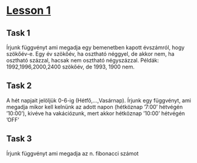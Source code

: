 # [Lesson 1](./lesson1.pdf)

## Task 1

Írjunk függvényt ami megadja egy bemenetben
kapott évszámról, hogy szökőév-e. Egy év
szökőév, ha osztható néggyel, de akkor nem, ha
osztható százzal, hacsak nem osztható
négyszázzal. Példák: 1992,1996,2000,2400
szökőév, de 1993, 1900 nem.

## Task 2

A hét napjait jelöljük 0-6-ig (Hétfő,…,Vasárnap).
Írjunk egy függvényt, ami megadja mikor kell
kelnünk az adott napon (hétköznap ’7:00’ hétvégén
’10:00’), kivéve ha vakációzunk, mert akkor
hétköznap ’10:00’ hétvégén ’OFF’

## Task 3

Írjunk függvényt ami megadja az n. fibonacci
számot
